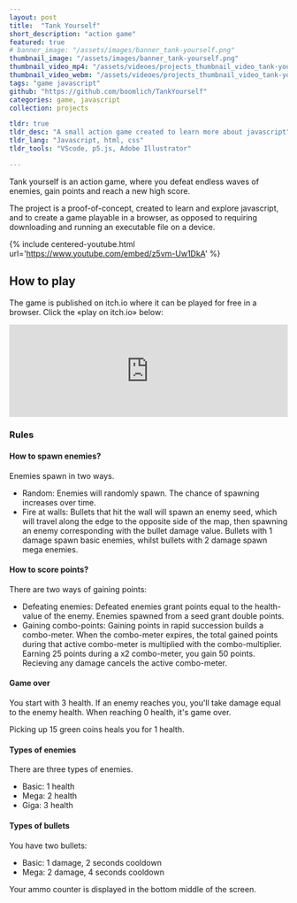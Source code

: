 ```yaml
---
layout: post
title:  "Tank Yourself"
short_description: "action game"
featured: true
# banner_image: "/assets/images/banner_tank-yourself.png"
thumbnail_image: "/assets/images/banner_tank-yourself.png"
thumbnail_video_mp4: "/assets/videoes/projects_thumbnail_video_tank-yourself_01.mp4"
thumbnail_video_webm: "/assets/videoes/projects_thumbnail_video_tank-yourself_01.webm"
tags: "game javascript"
github: "https://github.com/boomlich/TankYourself"
categories: game, javascript
collection: projects

tldr: true
tldr_desc: "A small action game created to learn more about javascript"
tldr_lang: "Javascript, html, css"
tldr_tools: "VScode, p5.js, Adobe Illustrator"

---
```

Tank yourself is an action game, where you defeat endless waves of enemies, gain points and reach a new high score.

The project is a proof-of-concept, created to learn and explore javascript, and to create a game playable in a browser, as opposed to requiring downloading and running an executable file on a device.

{% include centered-youtube.html url='https://www.youtube.com/embed/z5vm-Uw1DkA' %}


## How to play
The game is published on itch.io where it can be played for free in a browser. Click the «play on itch.io» below:

<iframe frameborder="0" src="https://itch.io/embed/1600428?dark=true" width="100%" height="167"><a href="https://boomlich.itch.io/tank-yourself">Tank Yourself by boomlich</a></iframe>

### Rules

#### How to spawn enemies?
Enemies spawn in two ways.
- Random: Enemies will randomly spawn. The chance of spawning increases over time.
- Fire at walls: Bullets that hit the wall will spawn an enemy seed, which will travel along the edge to the opposite side of the map, then spawning an enemy corresponding with the bullet damage value. Bullets with 1 damage spawn basic enemies, whilst bullets with 2 damage spawn mega enemies.

#### How to score points?
There are two ways of gaining points:
- Defeating enemies: Defeated enemies grant points equal to the health-value of the enemy. Enemies spawned from a seed grant double points.
- Gaining combo-points: Gaining points in rapid succession builds a combo-meter. When the combo-meter expires, the total gained points during that active combo-meter is multiplied
with the combo-multiplier. Earning 25 points during a x2 combo-meter, you gain 50 points. Recieving any damage cancels the active combo-meter.

#### Game over
You start with 3 health. If an enemy reaches you, you'll take damage equal to the enemy health. When reaching 0 health, it's game over. 

Picking up 15 green coins heals you for 1 health.

#### Types of enemies
There are three types of enemies.
- Basic: 1 health
- Mega: 2 health
- Giga: 3 health

#### Types of bullets
You have two bullets:
- Basic: 1 damage, 2 seconds cooldown
- Mega: 2 damage, 4 seconds cooldown

Your ammo counter is displayed in the bottom middle of the screen.